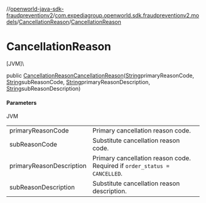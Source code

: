 //[openworld-java-sdk-fraudpreventionv2](../../../index.md)/[com.expediagroup.openworld.sdk.fraudpreventionv2.models](../index.md)/[CancellationReason](index.md)/[CancellationReason](-cancellation-reason.md)

# CancellationReason

[JVM]\

public [CancellationReason](index.md)[CancellationReason](-cancellation-reason.md)([String](https://docs.oracle.com/javase/8/docs/api/java/lang/String.html)primaryReasonCode, [String](https://docs.oracle.com/javase/8/docs/api/java/lang/String.html)subReasonCode, [String](https://docs.oracle.com/javase/8/docs/api/java/lang/String.html)primaryReasonDescription, [String](https://docs.oracle.com/javase/8/docs/api/java/lang/String.html)subReasonDescription)

#### Parameters

JVM

| | |
|---|---|
| primaryReasonCode | Primary cancellation reason code. |
| subReasonCode | Substitute cancellation reason code. |
| primaryReasonDescription | Primary cancellation reason code. Required if `order_status = CANCELLED`. |
| subReasonDescription | Substitute cancellation reason description. |
